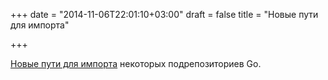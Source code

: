 +++
date = "2014-11-06T22:01:10+03:00"
draft = false
title = "Новые пути для импорта"

+++

<p><a href="https://groups.google.com/forum/#!msg/golang-nuts/eD8dh3T9yyA/l5Ail-xfMiAJ">Новые пути для импорта</a> некоторых подрепозиториев Go.</p>

